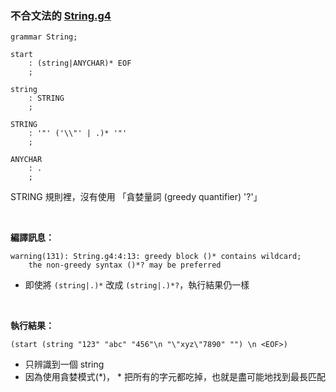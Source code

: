 
### 不合文法的 [String.g4](../example/002-string.md)

```g4
grammar String;

start
	: (string|ANYCHAR)* EOF
	;

string
	: STRING
	;

STRING
	: '"' ('\\"' | .)* '"'
	;

ANYCHAR
	: .
	;
```
STRING 規則裡，沒有使用 「貪婪量詞 (greedy quantifier) '?'」

<br>

**編譯訊息：**
```
warning(131): String.g4:4:13: greedy block ()* contains wildcard; 
    the non-greedy syntax ()*? may be preferred
```
 - 即使將 ```(string|.)*``` 改成 ```(string|.)*?```，執行結果仍一樣

<br>

**執行結果：**
```
(start (string "123" "abc" "456"\n "\"xyz\"7890" "") \n <EOF>)
```

- 只辨識到一個 string
- 因為使用貪婪模式(*)， * 把所有的字元都吃掉，也就是盡可能地找到最長匹配

